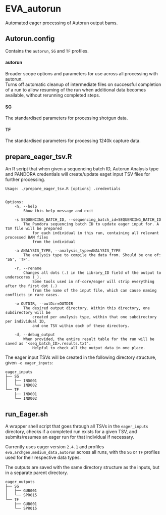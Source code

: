 # EVA_autorun
Automated eager processing of Autorun output bams. 

## Autorun.config
Contains the `autorun`, `SG` and `TF` profiles.

#### autorun
Broader scope options and parameters for use across all processing with autorun.  
Turns off automatic cleanup of intermediate files on successful completion of a run to allow resuming of the run when additional data becomes available, without rerunning completed steps.

#### SG
The standardised parameters for processing shotgun data.

#### TF
The standardised parameters for processing 1240k capture data.

## prepare_eager_tsv.R
An R script that when given a sequencing batch ID, Autorun Analysis type and PANDORA credentials will create/update eaget input TSV files for further processing.
```
Usage: ./prepare_eager_tsv.R [options] .credentials


Options:
	-h, --help
		Show this help message and exit

	-s SEQUENCING_BATCH_ID, --sequencing_batch_id=SEQUENCING_BATCH_ID
		The Pandora sequencing batch ID to update eager input for. A TSV file will be prepared
			for each individual in this run, containing all relevant processed BAM files
			from the individual

	-a ANALYSIS_TYPE, --analysis_type=ANALYSIS_TYPE
		The analysis type to compile the data from. Should be one of: 'SG', 'TF'.

	-r, --rename
		Changes all dots (.) in the Library_ID field of the output to underscores (_).
			Some tools used in nf-core/eager will strip everything after the first dot (.)
			from the name of the input file, which can cause naming conflicts in rare cases.

	-o OUTDIR, --outDir=OUTDIR
		The desired output directory. Within this directory, one subdirectory will be 
			created per analysis type, within that one subdirectory per individual ID,
			and one TSV within each of these directory.

	-d, --debug_output
		When provided, the entire result table for the run will be saved as '<seq_batch_ID>.results.txt'.
			Helpful to check all the output data in one place.
```

The eager input TSVs will be created in the following directory structure, given `-o eager_inputs`:
```
eager_inputs
├── SG
│   ├── IND001
│   └── IND002
└── TF
    ├── IND001
    └── IND002
```

## run_Eager.sh
A wrapper shell script that goes through all TSVs in the `eager_inputs` directory, checks if a completed run exists for a given TSV, and submits/resumes an
eager run for that individual if necessary.

Currently uses eager version `2.4.1` and profiles `eva,archgen,medium_data,autorun` across all runs, with the `SG` or `TF` profiles used for their respective
data types.

The outputs are saved with the same directory structure as the inputs, but in a separate parent directory.
```
eager_outputs
├── SG
│   ├── GUB001
│   └── SPR015
└── TF
    ├── GUB001
    └── SPR015
```
